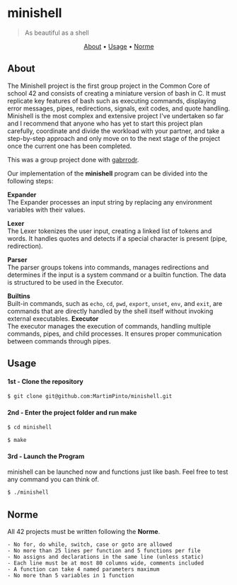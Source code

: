 # minishell
>As beautiful as a shell

</p>
<p align="center">
	<a href="#about">About</a> •
	<a href="#usage">Usage</a> •
	<a href="#norme">Norme</a>
</p>

## About
The Minishell project is the first group project in the Common Core of school 42 and consists of creating a miniature version of bash in C. It must replicate key features of bash such as executing commands, displaying error messages, pipes, redirections, signals, exit codes, and quote handling. Minishell is the most complex and extensive project I've undertaken so far and I recommend that anyone who has yet to start this project plan carefully, coordinate and divide the workload with your partner, and take a step-by-step approach and only move on to the next stage of the project once the current one has been completed.

This was a group project done with [gabrrodr](https://github.com/gabrrodr).

Our implementation of the **minishell** program can be divided into the following steps:

**Expander**<br>
The Expander processes an input string by replacing any environment variables with their values.

**Lexer**<br>
The Lexer tokenizes the user input, creating a linked list of tokens and words. It handles quotes and detects if a special character is present (pipe, redirection).

**Parser**<br>
The parser groups tokens into commands, manages redirections and determines if the input is a system command or a builtin function. The data is structured to be used in the Executor.

**Builtins**<br>
Built-in commands, such as `echo`, `cd`, `pwd`, `export`, `unset`, `env`, and `exit`, are commands that are directly handled by the shell itself without invoking external executables.
**Executor**<br>
The executor manages the execution of commands, handling multiple commands, pipes, and child processes. It ensures proper communication between commands through pipes.

## Usage
#### 1st - Clone the repository
``` bash
$ git clone git@github.com:MartimPinto/minishell.git
```
#### 2nd - Enter the project folder and run make
``` bash
$ cd minishell

$ make
```
#### 3rd - Launch the Program
minishell can be launched now and functions just like bash. Feel free to test any command you can think of.
```bash
$ ./minishell
```
## Norme

All 42 projects must be written following the **Norme**.

	- No for, do while, switch, case or goto are allowed
	- No more than 25 lines per function and 5 functions per file
	- No assigns and declarations in the same line (unless static)
 	- Each line must be at most 80 columns wide, comments included
	- A function can take 4 named parameters maximum
	- No more than 5 variables in 1 function
